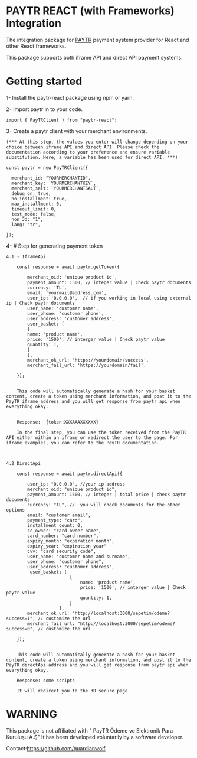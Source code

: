 # PAYTR REACT (with Frameworks) Integration

The integration package for <a href="https://www.paytr.com/" target="_blank" rel="nofollow">PAYTR</a> payment system provider for React and other React frameworks.

This package supports both iframe API and direct API payment systems.

# Getting started

1- Install the paytr-react package using npm or yarn.

2- Import paytr in to your code.

    import { PayTRClient } from "paytr-react";

3- Create a paytr client with your merchant environments.

    (*** At this step, the values you enter will change depending on your choice between iframe API and direct API. Please check the documentation according to your preference and ensure variable substitution. Here, a variable has been used for direct API. ***)

    const paytr = new PayTRClient({

      merchant_id: "YOURMERCHANTID",
      merchant_key: `YOURMERCHANTKEY`,
      merchant_salt: `YOURMERCHANTSALT`,
      debug_on: true,
      no_installment: true,
      max_installment: 0,
      timeout_limit: 0,
      test_mode: false,
      non_3d: "1",
      lang: "tr",

    });

4- # Step for generating payment token

    4.1 - IframeApi

        const response = await paytr.getToken({

            merchant_oid: 'unique product id',
            payment_amount: 1500, // integer value | Check paytr documents
            currency: 'TL',
            email: 'yourmail@address.com',
            user_ip: '0.0.0.0',  // if you working in local using external ip | Check paytr documents
            user_name: 'customer name',
            user_phone: 'customer phone',
            user_address: 'customer address',
            user_basket: [
            {
            name: 'product name',
            price: '1500', // interger value | Check paytr value
            quantity: 1,
            }
            ],
            merchant_ok_url: 'https://yourdomain/success',
            merchant_fail_url: 'https://yourdomain/fail',

        });


        This code will automatically generate a hash for your basket content, create a token using merchant information, and post it to the PayTR iframe address and you will get response from paytr api when everything okay.


        Response:  {token:XXXAAAXXXXXX}

        In the final step, you can use the token received from the PayTR API either within an iframe or redirect the user to the page. For iframe examples, you can refer to the PayTR documentation.



    4.2 DirectApi

        const response = await paytr.directApi({

            user_ip: "0.0.0.0", //your ip address
            merchant_oid: "unique product id",
            payment_amount: 1500, // integer | total price | check paytr documents
            currency: "TL", //  you will check documents for the other options
            email: "customer email",
            payment_type: "card",
            installment_count: 0,
            cc_owner: "card owner name",
            card_number: "card number",
            expiry_month: "expiration month",
            expiry_year: "expiration year"
            cvv: "card security code",
            user_name: "customer name and surname",
            user_phone: "customer phone",
            user_address: "customer address",
             user_basket: [
                            {
                                name: 'product name',
                                price: '1500', // interger value | Check paytr value
                                quantity: 1,
                            }
                        ],
            merchant_ok_url: "http://localhost:3000/sepetim/odeme?success=1", // customize the url
            merchant_fail_url: "http://localhost:3000/sepetim/odeme?success=0", // customize the url

        });


        This code will automatically generate a hash for your basket content, create a token using merchant information, and post it to the PayTR directApi address and you will get response from paytr api when everything okay.

        Response: some scripts

        It will redirect you to the 3D secure page.



# WARNING

This package is not affiliated with " PayTR Ödeme ve Elektronik Para Kuruluşu A.Ş" It has been developed voluntarily by a software developer.

Contact:https://github.com/quardianwolf

